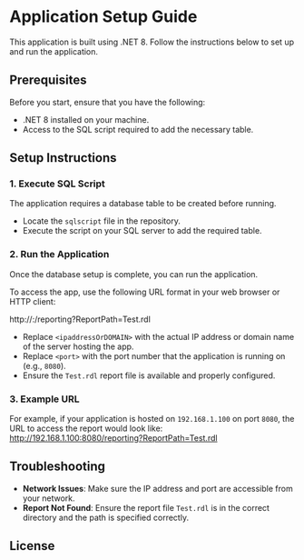 # Application Setup Guide

This application is built using .NET 8. Follow the instructions below to set up and run the application.

## Prerequisites

Before you start, ensure that you have the following:

- .NET 8 installed on your machine.
- Access to the SQL script required to add the necessary table.

## Setup Instructions

### 1. Execute SQL Script

The application requires a database table to be created before running. 

- Locate the `sqlscript` file in the repository.
- Execute the script on your SQL server to add the required table.

### 2. Run the Application

Once the database setup is complete, you can run the application. 

To access the app, use the following URL format in your web browser or HTTP client:

http://<ipaddressOrDOMAIN>:<port>/reporting?ReportPath=Test.rdl
- Replace `<ipaddressOrDOMAIN>` with the actual IP address or domain name of the server hosting the app.
- Replace `<port>` with the port number that the application is running on (e.g., `8080`).
- Ensure the `Test.rdl` report file is available and properly configured.

### 3. Example URL

For example, if your application is hosted on `192.168.1.100` on port `8080`, the URL to access the report would look like:
http://192.168.1.100:8080/reporting?ReportPath=Test.rdl
## Troubleshooting

- **Network Issues**: Make sure the IP address and port are accessible from your network.
- **Report Not Found**: Ensure the report file `Test.rdl` is in the correct directory and the path is specified correctly.

## License
